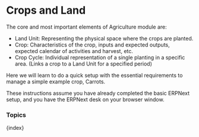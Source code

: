 <!-- add-breadcrumbs -->
# Crops and Land

The core and most important elements of Agriculture module are:

* Land Unit: Representing the physical space where the crops are planted.
* Crop: Characteristics of the crop, inputs and expected outputs, expected calendar of activities and harvest, etc.
* Crop Cycle: Individual representation of a single planting in a specific area. (Links a crop to a Land Unit for a specified period)

Here we will learn to do a quick setup with the essential requirements to manage a simple example crop, Carrots.

 These instructions assume you have already completed the basic ERPNext setup, and you have the ERPNext desk on your browser window.

### Topics

{index}
